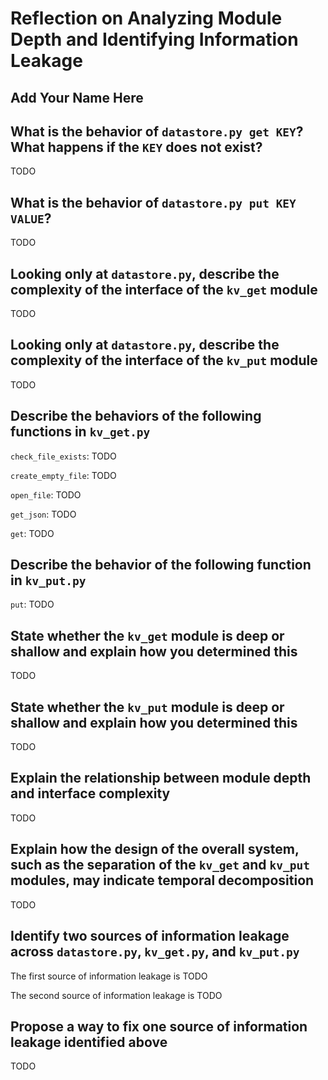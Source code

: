 # Reflection on Analyzing Module Depth and Identifying Information Leakage

## Add Your Name Here

## What is the behavior of `datastore.py get KEY`? What happens if the `KEY` does not exist?

TODO

## What is the behavior of `datastore.py put KEY VALUE`?

TODO

## Looking only at `datastore.py`, describe the complexity of the interface of the `kv_get` module

TODO

## Looking only at `datastore.py`, describe the complexity of the interface of the `kv_put` module

TODO

## Describe the behaviors of the following functions in `kv_get.py`

`check_file_exists`: TODO

`create_empty_file`: TODO

`open_file`: TODO

`get_json`: TODO

`get`: TODO

## Describe the behavior of the following function in `kv_put.py`

`put`: TODO

## State whether the `kv_get` module is deep or shallow and explain how you determined this

TODO

## State whether the `kv_put` module is deep or shallow and explain how you determined this

TODO

## Explain the relationship between module depth and interface complexity

TODO

## Explain how the design of the overall system, such as the separation of the `kv_get` and `kv_put` modules, may indicate temporal decomposition

TODO

## Identify two sources of information leakage across `datastore.py`, `kv_get.py`, and `kv_put.py`

The first source of information leakage is TODO

The second source of information leakage is TODO

## Propose a way to fix one source of information leakage identified above

TODO
